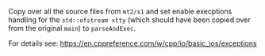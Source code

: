 Copy over all the source files from `mt2/s1` and set
enable execptions handling for the `std::ofstream xtty`
(which should have been copied over from the original
`main`) to `parseAndExec`.

For details see: https://en.cppreference.com/w/cpp/io/basic_ios/exceptions

